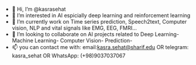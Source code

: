 - 👋 Hi, I’m @kasrasehat
- 👀 I’m interested in AI espicially deep learning and reinforcement learning
- 🌱 I’m currently work on Time series prediction, Speech2text, Computer vision, NLP and vital signals like EMG, EEG, FMRI...
- 💞️ I’m looking to collaborate on AI projects related to Deep Learning- Machine Learning- Computer Vision- Prediction-  
- 📫 you can contact me with: email:kasra.sehat@sharif.edu OR telegram: kasra_sehat OR WhatsApp: (+98)9037037067

<!---
kasrasehat/kasrasehat is a ✨ special ✨ repository because its `README.md` (this file) appears on your GitHub profile.
You can click the Preview link to take a look at your changes.
--->
